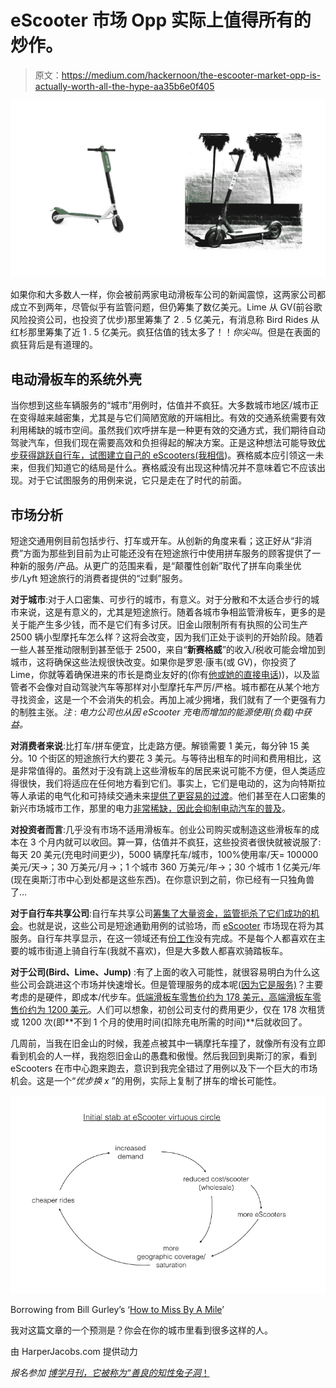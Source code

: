 # eScooter 市场 Opp 实际上值得所有的炒作。

> 原文：<https://medium.com/hackernoon/the-escooter-market-opp-is-actually-worth-all-the-hype-aa35b6e0f405>

![](img/8a937924d334add5c9499617eabb7dea.png)

如果你和大多数人一样，你会被前两家电动滑板车公司的新闻震惊，这两家公司都成立不到两年，尽管似乎有监管问题，但仍筹集了数亿美元。Lime 从 GV(前谷歌风险投资公司，也投资了优步)那里筹集了 2 . 5 亿美元，有消息称 Bird Rides 从红杉那里筹集了近 1 . 5 亿美元。疯狂估值的钱太多了！！*你尖叫*。但是在表面的疯狂背后是有道理的。

## 电动滑板车的系统外壳

当你想到这些车辆服务的“城市”用例时，估值并不疯狂。大多数城市地区/城市正在变得越来越密集，尤其是与它们简陋宽敞的开端相比。有效的交通系统需要有效利用稀缺的城市空间。虽然我们欢呼拼车是一种更有效的交通方式，我们期待自动驾驶汽车，但我们现在需要高效和负担得起的解决方案。正是这种想法可能导致[优步获得跳跃自行车，试图建立自己的 eScooters(我相信](https://techcrunch.com/2018/04/09/uber-acquires-bike-share-startup-jump/))。赛格威本应引领这一未来，但我们知道它的结局是什么。赛格威没有出现这种情况并不意味着它不应该出现。对于它试图服务的用例来说，它只是走在了时代的前面。

## 市场分析

短途交通用例目前包括步行、打车或开车。从创新的角度来看；这正好从“非消费”方面为那些到目前为止可能还没有在短途旅行中使用拼车服务的顾客提供了一种新的服务/产品。从更广的范围来看，是“颠覆性创新”取代了拼车向乘坐优步/Lyft 短途旅行的消费者提供的“过剩”服务。

**对于城市**:对于人口密集、可步行的城市，有意义。对于分散和不太适合步行的城市来说，这是有意义的，尤其是短途旅行。随着各城市争相监管滑板车，更多的是关于能产生多少钱，而不是它们有多讨厌。旧金山限制所有有执照的公司生产 2500 辆小型摩托车怎么样？这将会改变，因为我们正处于谈判的开始阶段。随着一些人甚至推动限制到甚至低于 2500，来自“**新赛格威**”的收入/税收可能会增加到城市，这将确保这些法规很快改变。如果你是罗恩·康韦(或 GV)，你投资了 Lime，你就等着确保进来的市长是商业友好的(你有[他或她的直接电话](https://monocle.com/magazine/issues/114/can-anyone-fix-this-city/)))，以及监管者不会像对自动驾驶汽车等那样对小型摩托车严厉/严格。城市都在从某个地方寻找资金，这是一个不会消失的机会。再加上减少拥堵，我们就有了一个更强有力的制胜主张。*注* : *电力公司也从因 eScooter 充电而增加的能源使用(负载)中获益。*

**对消费者来说**:比打车/拼车便宜，比走路方便。解锁需要 1 美元，每分钟 15 美分。10 个街区的短途旅行大约要花 3 美元。与等待出租车的时间和费用相比，这是非常值得的。虽然对于没有跳上这些滑板车的居民来说可能不方便，但人类适应得很快，我们将适应在任何地方看到它们。事实上，它们是电动的，这为向特斯拉等人承诺的电气化和可持续交通未来[提供了更容易的过渡](https://www.linkedin.com/pulse/why-tesla-needs-apple-upgrade-seyi-fabode)。他们甚至在人口密集的新兴市场城市工作，那里的电力[非常稀缺，因此会抑制电动汽车的普及](https://www.wsj.com/articles/auto-makers-race-to-build-a-cheaper-electric-car-for-india-other-growing-markets-1519381803)。

**对投资者而言**:几乎没有市场不适用滑板车。创业公司购买或制造这些滑板车的成本在 3 个月内就可以收回。算一算，估值并不疯狂，这些投资者很快就被说服了:每天 20 美元(充电时间更少)，5000 辆摩托车/城市，100%使用率/天= 100000 美元/天->；30 万美元/月->；1 个城市 360 万美元/年->；30 个城市 1 亿美元/年(现在奥斯汀市中心到处都是这些东西)。在你意识到之前，你已经有一只独角兽了…

**对于自行车共享公司**:自行车共享公司[筹集了大量资金，监管扼杀了它们成功的机会](https://slate.com/business/2017/12/dock-less-bike-share-is-ready-to-take-over-u-s-cities.html)。也就是说，这些公司是短途通勤用例的试验场，而 [eScooter](https://hackernoon.com/tagged/escooter) 市场现在将为其服务。自行车共享显示，在这一领域还有[份工作](https://amzn.to/2JNpCPI)没有完成。不是每个人都喜欢在主要的城市街道上骑自行车(我就不喜欢)，但是大多数人都喜欢骑踏板车。

**对于公司(Bird、Lime、Jump)** :有了上面的收入可能性，就很容易明白为什么这些公司会跳进这个市场并快速增长。但是管理服务的成本呢([因为它是服务)](https://stratechery.com/2018/the-scooter-economy/)？主要考虑的是硬件，即成本/代步车。[低端滑板车零售价约为 178 美元，高端滑板车零售价约为 1200 美元](https://www.envyride.com/how-much-does-an-electric-scooter-cost/)。人们可以想象，初创公司支付的费用更少，仅在 178 次租赁或 1200 次(即**不到 1 个月的使用时间(扣除充电所需的时间)**后就收回了。

几周前，当我在旧金山的时候，我差点被其中一辆摩托车撞了，就像所有没有立即看到机会的人一样，我抱怨旧金山的愚蠢和傲慢。然后我回到奥斯汀的家，看到 eScooters 在市中心跑来跑去，意识到我完全错过了用例以及下一个巨大的市场机会。这是一个“*优步换 x* ”的用例，实际上复制了拼车的增长可能性。

![](img/fe3cac177f131fa27aec29f259bf85f5.png)

Borrowing from Bill Gurley’s ‘[How to Miss By A Mile](http://abovethecrowd.com/2014/07/11/how-to-miss-by-a-mile-an-alternative-look-at-ubers-potential-market-size/)’

我对这篇文章的一个预测是？你会在你的城市里看到很多这样的人。

由 HarperJacobs.com 提供动力

*报名参加* [*博学月刊，它被称为“善良的知性兔子洞*！](https://www.getrevue.co/profile/seyifabo)
